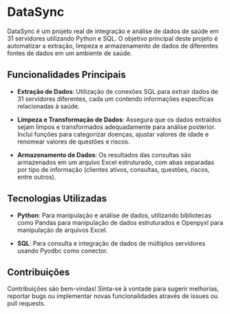 # DataSync

DataSync é um projeto real de integração e análise de dados de saúde em 31 servidores utilizando Python e SQL. O objetivo principal deste projeto é automatizar a extração, limpeza e armazenamento de dados de diferentes fontes de dados em um ambiente de saúde.

## Funcionalidades Principais

- **Extração de Dados**: Utilização de conexões SQL para extrair dados de 31 servidores diferentes, cada um contendo informações específicas relacionadas à saúde.

- **Limpeza e Transformação de Dados**: Assegura que os dados extraídos sejam limpos e transformados adequadamente para análise posterior. Inclui funções para categorizar doenças, ajustar valores de idade e renomear valores de questões e riscos.

- **Armazenamento de Dados**: Os resultados das consultas são armazenados em um arquivo Excel estruturado, com abas separadas por tipo de informação (clientes ativos, consultas, questões, riscos, entre outros).

## Tecnologias Utilizadas

- **Python**: Para manipulação e análise de dados, utilizando bibliotecas como Pandas para manipulação de dados estruturados e Openpyxl para manipulação de arquivos Excel.
  
- **SQL**: Para consulta e integração de dados de múltiplos servidores usando Pyodbc como conector.


## Contribuições

Contribuições são bem-vindas! Sinta-se à vontade para sugerir melhorias, reportar bugs ou implementar novas funcionalidades através de issues ou pull requests.
